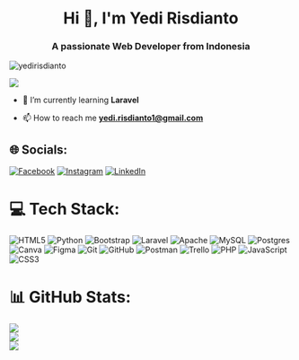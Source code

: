 <h1 align="center">Hi 👋, I'm Yedi Risdianto</h1>
<h3 align="center">A passionate Web Developer from Indonesia</h3>

<p align="left"> 
  <img src="https://komarev.com/ghpvc/?username=yedirisdianto&label=Profile%20views&color=0e75b6&style=flat" alt="yedirisdianto" />
</p>

[![](https://visitcount.itsvg.in/api?id=YediRisdianto&icon=4&color=8)](https://visitcount.itsvg.in)

- 🌱 I’m currently learning **Laravel**

- 📫 How to reach me **yedi.risdianto1@gmail.com**

## 🌐 Socials:
[![Facebook](https://img.shields.io/badge/Facebook-%231877F2.svg?logo=Facebook&logoColor=white)](https://facebook.com/yedi.risdianto) [![Instagram](https://img.shields.io/badge/Instagram-%23E4405F.svg?logo=Instagram&logoColor=white)](https://instagram.com/ydrsdnt_) [![LinkedIn](https://img.shields.io/badge/LinkedIn-%230077B5.svg?logo=linkedin&logoColor=white)](https://linkedin.com/in/yedi-risdianto) 

# 💻 Tech Stack:
![HTML5](https://img.shields.io/badge/html5-%23E34F26.svg?style=for-the-badge&logo=html5&logoColor=white) ![Python](https://img.shields.io/badge/python-3670A0?style=for-the-badge&logo=python&logoColor=ffdd54) ![Bootstrap](https://img.shields.io/badge/bootstrap-%238511FA.svg?style=for-the-badge&logo=bootstrap&logoColor=white) ![Laravel](https://img.shields.io/badge/laravel-%23FF2D20.svg?style=for-the-badge&logo=laravel&logoColor=white) ![Apache](https://img.shields.io/badge/apache-%23D42029.svg?style=for-the-badge&logo=apache&logoColor=white) ![MySQL](https://img.shields.io/badge/mysql-4479A1.svg?style=for-the-badge&logo=mysql&logoColor=white) ![Postgres](https://img.shields.io/badge/postgres-%23316192.svg?style=for-the-badge&logo=postgresql&logoColor=white) ![Canva](https://img.shields.io/badge/Canva-%2300C4CC.svg?style=for-the-badge&logo=Canva&logoColor=white) ![Figma](https://img.shields.io/badge/figma-%23F24E1E.svg?style=for-the-badge&logo=figma&logoColor=white) ![Git](https://img.shields.io/badge/git-%23F05033.svg?style=for-the-badge&logo=git&logoColor=white) ![GitHub](https://img.shields.io/badge/github-%23121011.svg?style=for-the-badge&logo=github&logoColor=white) ![Postman](https://img.shields.io/badge/Postman-FF6C37?style=for-the-badge&logo=postman&logoColor=white) ![Trello](https://img.shields.io/badge/Trello-%23026AA7.svg?style=for-the-badge&logo=Trello&logoColor=white) ![PHP](https://img.shields.io/badge/php-%23777BB4.svg?style=for-the-badge&logo=php&logoColor=white) ![JavaScript](https://img.shields.io/badge/javascript-%23323330.svg?style=for-the-badge&logo=javascript&logoColor=%23F7DF1E) ![CSS3](https://img.shields.io/badge/css3-%231572B6.svg?style=for-the-badge&logo=css3&logoColor=white)
# 📊 GitHub Stats:
![](https://github-readme-stats.vercel.app/api?username=YediRisdianto&theme=transparent&hide_border=false&include_all_commits=false&count_private=false)<br/>
![](https://github-readme-streak-stats.herokuapp.com/?user=YediRisdianto&theme=transparent&hide_border=false)<br/>
![](https://github-readme-stats.vercel.app/api/top-langs/?username=YediRisdianto&theme=transparent&hide_border=false&include_all_commits=false&count_private=false&layout=compact)

